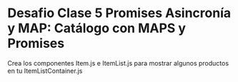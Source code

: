 # Desafio Clase 5 Promises Asincronía y MAP: Catálogo con MAPS y Promises
Crea los componentes Item.js e ItemList.js para mostrar algunos productos en tu ItemListContainer.js
